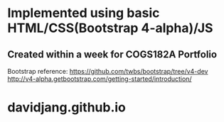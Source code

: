 Implemented using basic HTML/CSS(Bootstrap 4-alpha)/JS
==============

Created within a week for COGS182A Portfolio
--------------
Bootstrap reference: https://github.com/twbs/bootstrap/tree/v4-dev 
http://v4-alpha.getbootstrap.com/getting-started/introduction/
# davidjang.github.io
